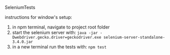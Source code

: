 SeleniumTests

instructions for window's setup: 
 1) in npm terminal, navigate to project root folder
 2) start the selenium server with: 
            `java -jar -Dwebdriver.gecko.driver=geckodriver.exe selenium-server-standalone-3.4.0.jar`
 3) in a new terminal run the tests with: 
            `npm test`
